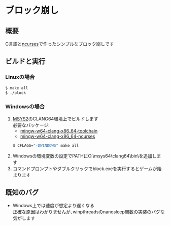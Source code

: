 # ブロック崩し 
## 概要
C言語と[ncurses](https://invisible-island.net/ncurses/)で作ったシンプルなブロック崩しです
## ビルドと実行
### Linuxの場合
```bash
$ make all
$ ./block
```
### Windowsの場合
1. [MSYS2](https://www.msys2.org/)のCLANG64環境上でビルドします  
   必要なパッケージ:
   - [mingw-w64-clang-x86_64-toolchain](https://packages.msys2.org/groups/mingw-w64-clang-x86_64-toolchain)
   - [mingw-w64-clang-x86_64-ncurses](https://packages.msys2.org/package/mingw-w64-clang-x86_64-ncurses?repo=clang64)
   ```bash
   $ CFLAGS="-DWINDOWS" make all
   ```
2. Windowsの環境変数の設定でPATHにC:\msys64\clang64\bin\を追加します  
3. コマンドプロンプトやダブルクリックでblock.exeを実行するとゲームが始まります
## 既知のバグ
- Windows上では速度が想定より遅くなる  
  正確な原因はわかりませんが､winpthreadsのnanosleep関数の実装のバグな気がします